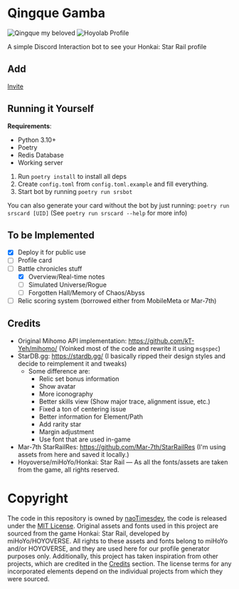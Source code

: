 # Qingque Gamba

![Qingque my beloved](https://p.ihateani.me/toufriwg.png "Qingque my Beloved")
![Hoyolab Profile](https://p.ihateani.me/whfxlqze.png "Hoyolab Profile")

A simple Discord Interaction bot to see your Honkai: Star Rail profile

## Add

[Invite](https://discord.com/api/oauth2/authorize?client_id=1146085026086264953&permissions=412317240384&scope=bot%20applications.commands)

## Running it Yourself

**Requirements**:
- Python 3.10+
- Poetry
- Redis Database
- Working server

1. Run `poetry install` to install all deps
2. Create `config.toml` from `config.toml.example` and fill everything.
3. Start bot by running `poetry run srsbot`

You can also generate your card without the bot by just running: `poetry run srscard [UID]` (See `poetry run srscard --help` for more info)

## To be Implemented
- [x] Deploy it for public use
- [ ] Profile card
- [ ] Battle chronicles stuff
  - [x] Overview/Real-time notes
  - [ ] Simulated Universe/Rogue
  - [ ] Forgotten Hall/Memory of Chaos/Abyss
- [ ] Relic scoring system (borrowed either from MobileMeta or Mar-7th)

## Credits
- Original Mihomo API implementation: https://github.com/kT-Yeh/mihomo/ (Yoinked most of the code and rewrite it using `msgspec`)
- StarDB.gg: https://stardb.gg/ (I basically ripped their design styles and decide to reimplement it and tweaks)
  - Some difference are:
    - Relic set bonus information
    - Show avatar
    - More iconography
    - Better skills view (Show major trace, alignment issue, etc.)
    - Fixed a ton of centering issue
    - Better information for Element/Path
    - Add rarity star
    - Margin adjustment
    - Use font that are used in-game
- Mar-7th StarRailRes: https://github.com/Mar-7th/StarRailRes (I'm using assets from here and saved it locally.)
- Hoyoverse/miHoYo/Honkai: Star Rail — As all the fonts/assets are taken from the game, all rights reserved.

# Copyright

The code in this repository is owned by [naoTimesdev](https://github.com/naoTimesdev), the code is released under the [MIT License](LICENSE). Original assets and fonts used in this project are sourced from the game Honkai: Star Rail, developed by miHoYo/HOYOVERSE. All rights to these assets and fonts belong to miHoYo and/or HOYOVERSE, and they are used here for our profile generator purposes only. Additionally, this project has taken inspiration from other projects, which are credited in the [Credits](#credits) section. The license terms for any incorporated elements depend on the individual projects from which they were sourced.
